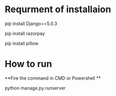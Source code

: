 


# Requrment of installaion


pip install Django==5.0.3

pip install razorpay

pip install pillow


# How to run 

**Fire the command in CMD or Powershell **

python manage.py runserver
